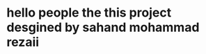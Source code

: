 
#

#

<h1></h1>

#

#

<h1>
  
hello people the this project desgined by sahand mohammad rezaii

</h1>

#
